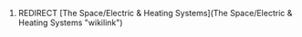 1.  REDIRECT [The Space/Electric & Heating Systems](The Space/Electric & Heating Systems "wikilink")
